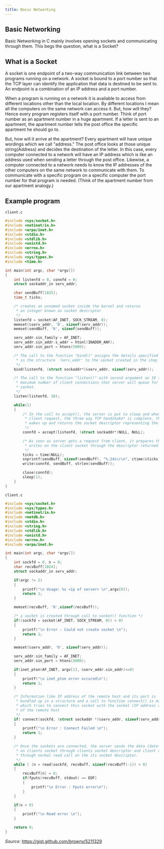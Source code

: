 ```yaml
---
title: Basic Networking
---
```

## Basic Networking

Basic Networking in C mainly involves opening sockets and communicating through them. This begs the question, what is a Socket?

## What is a Socket
A socket is one endpoint of a two-way communication link between two programs running on a network. A socket is bound to a port number so that the TCP layer can identify the application that data is destined to be sent to. An endpoint is a combination of an IP address and a port number.

When a program is running on a network it is available to access from different locations other than the local location. By different locations I mean all the computers on the same network can access it. But, how will they? Hence every program registers itself with a port number. Think of port number as an apartment number in a huge apartment. If a letter is sent to an apartment, the apartment number tells the post office the specific apartment he should go to.

But, how will it arrive at the apartment? Every apartment will have unique wordings which we call "address." The post office looks at those unique string(Address) and decides the destination of the letter. In this case, every computer connected to a network will have an IP address which is like an address used when sending a letter through the post office. Likewise, a computer connected to a network needs to know the IP addresses of the other computers on the same network to communicate with them. To communicate with a specific program on a specific computer the port number for that program is needed. (Think of the apartment number from our apartment analogy.)

## Example program

`client.c`

```c
#include <sys/socket.h>
#include <netinet/in.h>
#include <arpa/inet.h>
#include <stdio.h>
#include <stdlib.h>
#include <unistd.h>
#include <errno.h>
#include <string.h>
#include <sys/types.h>
#include <time.h>

int main(int argc, char *argv[])
{
	int listenfd = 0, connfd = 0;
	struct sockaddr_in serv_addr;

	char sendBuff[1025];
	time_t ticks;

	/* creates an unnamed socket inside the kernel and returns
	 * an integer known as socket descriptor
	 */
	listenfd = socket(AF_INET, SOCK_STREAM, 0);
	memset(&serv_addr, '0', sizeof(serv_addr));
	memset(sendBuff, '0', sizeof(sendBuff));

	serv_addr.sin_family = AF_INET;
	serv_addr.sin_addr.s_addr = htonl(INADDR_ANY);
	serv_addr.sin_port = htons(5000);

	/* The call to the function "bind()" assigns the details specified
	 * in the structure 『serv_addr' to the socket created in the step above
	 */
	bind(listenfd, (struct sockaddr*)&serv_addr, sizeof(serv_addr));

	/* The call to the function "listen()" with second argument as 10 specifies
	 * maximum number of client connections that server will queue for this listening
	 * socket.
	 */
	listen(listenfd, 10);

	while(1)
	{
		/* In the call to accept(), the server is put to sleep and when for an incoming
		 * client request, the three way TCP handshake* is complete, the function accept()
		 * wakes up and returns the socket descriptor representing the client socket.
		 */
		connfd = accept(listenfd, (struct sockaddr*)NULL, NULL);

		/* As soon as server gets a request from client, it prepares the date and time and
		 * writes on the client socket through the descriptor returned by accept()
		 */
		ticks = time(NULL);
		snprintf(sendBuff, sizeof(sendBuff), "%.24s\r\n", ctime(&ticks));
		write(connfd, sendBuff, strlen(sendBuff));

		close(connfd);
		sleep(1);
	}
}
```

`client.c`

```c
#include <sys/socket.h>
#include <sys/types.h>
#include <netinet/in.h>
#include <netdb.h>
#include <stdio.h>
#include <string.h>
#include <stdlib.h>
#include <unistd.h>
#include <errno.h>
#include <arpa/inet.h>

int main(int argc, char *argv[])
{
	int sockfd = 0, n = 0;
	char recvBuff[1024];
	struct sockaddr_in serv_addr;

	if(argc != 2)
	{
		printf("\n Usage: %s <ip of server> \n",argv[0]);
		return 1;
	}

	memset(recvBuff, '0',sizeof(recvBuff));

	/* a socket is created through call to socket() function */
	if((sockfd = socket(AF_INET, SOCK_STREAM, 0)) < 0)
	{
		printf("\n Error : Could not create socket \n");
		return 1;
	}

	memset(&serv_addr, '0', sizeof(serv_addr));

	serv_addr.sin_family = AF_INET;
	serv_addr.sin_port = htons(5000);

	if(inet_pton(AF_INET, argv[1], &serv_addr.sin_addr)<=0)
	{
		printf("\n inet_pton error occured\n");
		return 1;
	}

	/* Information like IP address of the remote host and its port is
	 * bundled up in a structure and a call to function connect() is made
	 * which tries to connect this socket with the socket (IP address and port)
	 * of the remote host
	 */
	if( connect(sockfd, (struct sockaddr *)&serv_addr, sizeof(serv_addr)) < 0)
	{
		printf("\n Error : Connect Failed \n");
		return 1;
	}

	/* Once the sockets are connected, the server sends the data (date+time)
	 * on clients socket through clients socket descriptor and client can read it
	 * through normal read call on the its socket descriptor.
	 */
	while ( (n = read(sockfd, recvBuff, sizeof(recvBuff)-1)) > 0)
	{
		recvBuff[n] = 0;
		if(fputs(recvBuff, stdout) == EOF)
		{
			printf("\n Error : Fputs error\n");
		}
	}

	if(n < 0)
	{
		printf("\n Read error \n");
	}

	return 0;
}
```


*Source:* https://gist.github.com/browny/5211329


